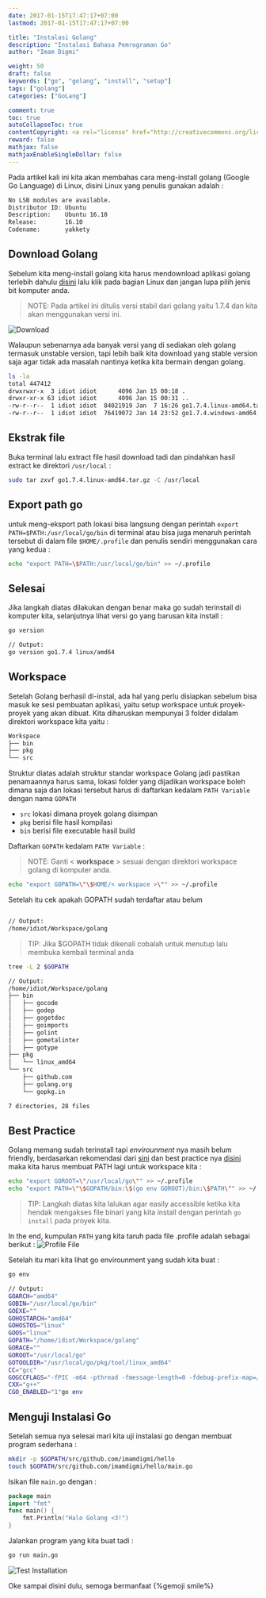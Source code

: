 ```yaml
---
date: 2017-01-15T17:47:17+07:00
lastmod: 2017-01-15T17:47:17+07:00

title: "Instalasi Golang"
description: "Instalasi Bahasa Pemrograman Go"
author: "Imam Digmi"

weight: 50
draft: false
keywords: ["go", "golang", "install", "setup"]
tags: ["golang"]
categories: ["GoLang"]

comment: true
toc: true
autoCollapseToc: true
contentCopyright: <a rel="license" href="http://creativecommons.org/licenses/by-nc-nd/4.0/">CC BY-NC-ND 4.0</a>
reward: false
mathjax: false
mathjaxEnableSingleDollar: false
---
```


Pada artikel kali ini kita akan membahas cara meng-install golang (Google Go Language) di Linux, disini Linux yang penulis gunakan adalah :<!--more-->
```bash
No LSB modules are available.
Distributor ID: Ubuntu
Description:    Ubuntu 16.10
Release:        16.10
Codename:       yakkety
```
## Download Golang

Sebelum kita meng-install golang kita harus mendownload aplikasi golang terlebih dahulu [disini](https://golang.org/dl/) lalu klik pada bagian Linux dan jangan lupa pilih jenis bit komputer anda.
> NOTE: Pada artikel ini ditulis versi stabil dari golang yaitu 1.7.4 dan kita akan menggunakan versi ini.

![Download](/images/instalasi-golang/download.png)

Walaupun sebenarnya ada banyak versi yang di sediakan oleh golang termasuk unstable version, tapi lebih baik kita download yang stable version saja agar tidak ada masalah nantinya ketika kita bermain dengan golang.
```bash
ls -la
total 447412
drwxrwxr-x  3 idiot idiot      4096 Jan 15 00:18 .
drwxr-xr-x 63 idiot idiot      4096 Jan 15 00:31 ..
-rw-r--r--  1 idiot idiot  84021919 Jan  7 16:26 go1.7.4.linux-amd64.tar.gz
-rw-r--r--  1 idiot idiot  76419072 Jan 14 23:52 go1.7.4.windows-amd64.msi
```
## Ekstrak file

Buka terminal lalu extract file hasil download tadi dan pindahkan hasil extract ke direktori `/usr/local` :
```bash
sudo tar zxvf go1.7.4.linux-amd64.tar.gz -C /usr/local
```

## Export path go

untuk meng-eksport path lokasi bisa langsung dengan perintah `export PATH=$PATH:/usr/local/go/bin` di terminal atau bisa juga menaruh perintah tersebut di dalam file `$HOME/.profile` dan penulis sendiri menggunakan cara yang kedua :
```bash
echo "export PATH=\$PATH:/usr/local/go/bin" >> ~/.profile
```

## Selesai

Jika langkah diatas dilakukan dengan benar maka go sudah terinstall di komputer kita, selanjutnya lihat versi go yang barusan kita install :
```bash
go version

// Output:
go version go1.7.4 linux/amd64
```

## Workspace

Setelah Golang berhasil di-instal, ada hal yang perlu disiapkan sebelum bisa masuk ke sesi pembuatan aplikasi, yaitu setup workspace untuk proyek-proyek yang akan dibuat. Kita diharuskan mempunyai 3 folder didalam direktori workspace kita yaitu :
```bash
Workspace
├── bin
├── pkg
└── src
```
Struktur diatas adalah struktur standar workspace Golang jadi pastikan penamaannya harus sama, lokasi folder yang dijadikan workspace boleh dimana saja dan lokasi tersebut harus di daftarkan kedalam `PATH Variable` dengan nama `GOPATH`
- `src` lokasi dimana proyek golang disimpan
- `pkg` berisi file hasil kompilasi
- `bin` berisi file executable hasil build

Daftarkan `GOPATH` kedalam `PATH Variable` :
> NOTE: Ganti < **workspace** > sesuai dengan direktori workspace golang di komputer anda.

```bash
echo "export GOPATH=\"\$HOME/< workspace >\"" >> ~/.profile
```
Setelah itu cek apakah GOPATH sudah terdaftar atau belum
```bash

// Output:
/home/idiot/Workspace/golang
```
> TIP: Jika $GOPATH tidak dikenali cobalah untuk menutup lalu membuka kembali terminal anda

```bash
tree -L 2 $GOPATH

// Output:
/home/idiot/Workspace/golang
├── bin
│   ├── gocode
│   ├── godep
│   ├── gogetdoc
│   ├── goimports
│   ├── golint
│   ├── gometalinter
│   ├── gotype
├── pkg
│   └── linux_amd64
└── src
    ├── github.com
    ├── golang.org
    └── gopkg.in

7 directories, 28 files
```

## Best Practice

Golang memang sudah terinstall tapi _envirounment_ nya masih belum friendly, berdasarkan rekomendasi dari [sini](https://golang.org/doc/code.html) dan best practice nya [disini](https://peter.bourgon.org/go-best-practices-2016/) maka kita harus membuat PATH lagi untuk workspace kita :
```bash
echo "export GOROOT=\"/usr/local/go\"" >> ~/.profile
echo "export PATH=\"\$GOPATH/bin:\$(go env GOROOT)/bin:\$PATH\"" >> ~/.profile
```
> TIP: Langkah diatas kita lalukan agar easily accessible ketika kita hendak mengakses file binari yang kita install dengan perintah `go install` pada proyek kita.

In the end, kumpulan `PATH` yang kita taruh pada file .profile adalah sebagai berikut :
![Profile File](/images/instalasi-golang/profile-file.png)

Setelah itu mari kita lihat go envirounment yang sudah kita buat :
```bash
go env

// Output:
GOARCH="amd64"
GOBIN="/usr/local/go/bin"
GOEXE=""
GOHOSTARCH="amd64"
GOHOSTOS="linux"
GOOS="linux"
GOPATH="/home/idiot/Workspace/golang"
GORACE=""
GOROOT="/usr/local/go"
GOTOOLDIR="/usr/local/go/pkg/tool/linux_amd64"
CC="gcc"
GOGCCFLAGS="-fPIC -m64 -pthread -fmessage-length=0 -fdebug-prefix-map=/tmp/go-build688917244=/tmp/go-build -gno-record-gcc-switches"
CXX="g++"
CGO_ENABLED="1"go env
```

## Menguji Instalasi Go

Setelah semua nya selesai mari kita uji instalasi go dengan membuat program sederhana :
```bash
mkdir -p $GOPATH/src/github.com/imamdigmi/hello
touch $GOPATH/src/github.com/imamdigmi/hello/main.go
```
Isikan file `main.go` dengan :
```go
package main
import "fmt"
func main() {
    fmt.Println("Halo Golang <3!")
}
```
Jalankan program yang kita buat tadi :
```bash
go run main.go
```
![Test Installation](/images/instalasi-golang/test-installation.png)

Oke sampai disini dulu, semoga bermanfaat {%gemoji smile%}
